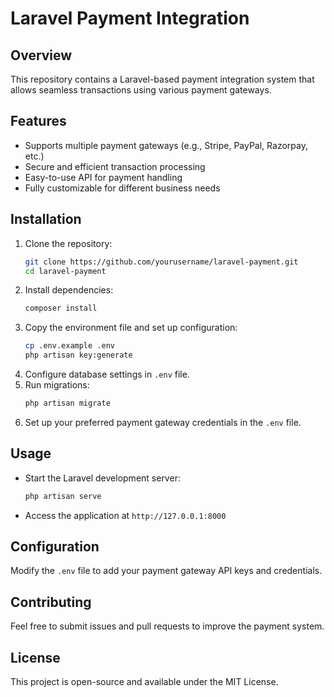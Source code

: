 # Laravel Payment Integration

## Overview
This repository contains a Laravel-based payment integration system that allows seamless transactions using various payment gateways.

## Features
- Supports multiple payment gateways (e.g., Stripe, PayPal, Razorpay, etc.)
- Secure and efficient transaction processing
- Easy-to-use API for payment handling
- Fully customizable for different business needs

## Installation
1. Clone the repository:
   ```sh
   git clone https://github.com/yourusername/laravel-payment.git
   cd laravel-payment
   ```
2. Install dependencies:
   ```sh
   composer install
   ```
3. Copy the environment file and set up configuration:
   ```sh
   cp .env.example .env
   php artisan key:generate
   ```
4. Configure database settings in `.env` file.
5. Run migrations:
   ```sh
   php artisan migrate
   ```
6. Set up your preferred payment gateway credentials in the `.env` file.

## Usage
- Start the Laravel development server:
  ```sh
  php artisan serve
  ```
- Access the application at `http://127.0.0.1:8000`

## Configuration
Modify the `.env` file to add your payment gateway API keys and credentials.

## Contributing
Feel free to submit issues and pull requests to improve the payment system.

## License
This project is open-source and available under the MIT License.

